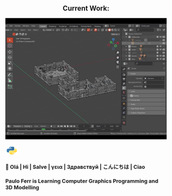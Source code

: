
<div align="center">
<h2> Current Work: </h2>
  <img src="work01.gif" alt="work-preview"/>
</div> 

<br />

<!-- Languages icons -->
<div style="display: inline_block">
  <img align="center" alt="python-icon" height="30" width="40"  
       src="https://raw.githubusercontent.com/devicons/devicon/master/icons/python/python-original.svg">
  <h3>👋 Olá | Hi | Salve | γεια | Здравствуй | こんにちは | Ciao </h3>
  <h3>Paulo Ferr is Learning Computer Graphics Programming and 3D Modelling</h3>
 </div> 




<!--
**pauloferrti/pauloferrti** is a ✨ _special_ ✨ repository because its `README.md` (this file) appears on your GitHub profile.

Here are some ideas to get you started:

- 🔭 I’m currently working on ...
- 🌱 I’m currently learning ...
- 👯 I’m looking to collaborate on ...
- 🤔 I’m looking for help with ...
- 💬 Ask me about ...
- 📫 How to reach me: ...
- 😄 Pronouns: ...
- ⚡ Fun fact: ...
-->
